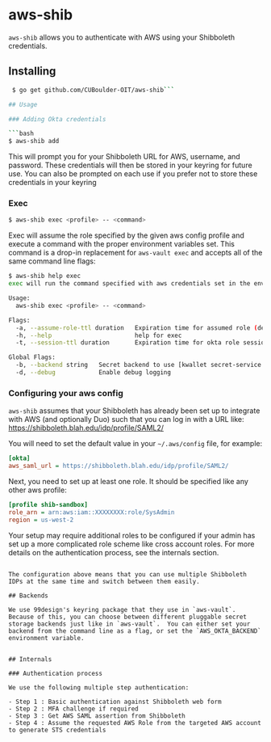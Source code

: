 # aws-shib

`aws-shib` allows you to authenticate with AWS using your Shibboleth credentials.

## Installing
```bash
 $ go get github.com/CUBoulder-OIT/aws-shib```

## Usage

### Adding Okta credentials

```bash
$ aws-shib add
```

This will prompt you for your Shibboleth URL for AWS, username, and password.  These credentials will then be stored in your keyring for future use.  You can also be prompted on each use if you prefer not to store these credentials in your keyring

### Exec

```bash
$ aws-shib exec <profile> -- <command>
```

Exec will assume the role specified by the given aws config profile and execute a command with the proper environment variables set.  This command is a drop-in replacement for `aws-vault exec` and accepts all of the same command line flags:

```bash
$ aws-shib help exec
exec will run the command specified with aws credentials set in the environment

Usage:
  aws-shib exec <profile> -- <command>

Flags:
  -a, --assume-role-ttl duration   Expiration time for assumed role (default 15m0s)
  -h, --help                       help for exec
  -t, --session-ttl duration       Expiration time for okta role session (default 1h0m0s)

Global Flags:
  -b, --backend string   Secret backend to use [kwallet secret-service file] (default "file")
  -d, --debug            Enable debug logging
```


### Configuring your aws config

`aws-shib` assumes that your Shibboleth has already been set up to integrate with AWS (and optionally Duo) such that you can log in with a URL like:
https://shibboleth.blah.edu/idp/profile/SAML2/


 You will need to set the default value in your `~/.aws/config` file, for example:

```ini
[okta]
aws_saml_url = https://shibboleth.blah.edu/idp/profile/SAML2/
```

Next, you need to set up at least one role.    It should be specified like any other aws profile:

```ini
[profile shib-sandbox]
role_arn = arn:aws:iam::XXXXXXXX:role/SysAdmin
region = us-west-2
```

Your setup may require additional roles to be configured if your admin has set up a more complicated role scheme like cross account roles.  For more details on the authentication process, see the internals section.


```

The configuration above means that you can use multiple Shibboleth IDPs at the same time and switch between them easily.

## Backends

We use 99design's keyring package that they use in `aws-vault`.  Because of this, you can choose between different pluggable secret storage backends just like in `aws-vault`.  You can either set your backend from the command line as a flag, or set the `AWS_OKTA_BACKEND` environment variable.


## Internals

### Authentication process

We use the following multiple step authentication:

- Step 1 : Basic authentication against Shibboleth web form
- Step 2 : MFA challenge if required
- Step 3 : Get AWS SAML assertion from Shibboleth
- Step 4 : Assume the requested AWS Role from the targeted AWS account to generate STS credentials
